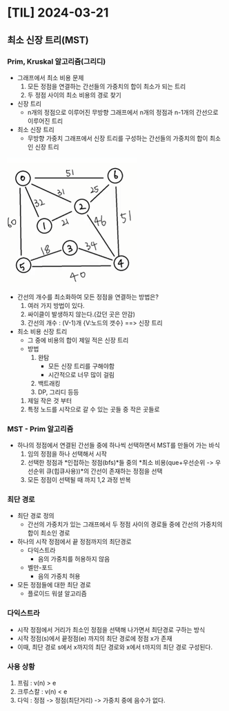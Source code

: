 # [TIL] 2024-03-21

## 최소 신장 트리(MST)
### Prim, Kruskal 알고리즘(그리디)
- 그래프에서 최소 비용 문제
    1. 모든 정점을 연결하는 간선들의 가중치의 합이 최소가 되는 트리
    2. 두 정점 사이의 최소 비용의 경로 찾기
- 신장 트리
    - n개의 정점으로 이루어진 무방향 그래프에서 n개의 정점과 n-1개의 간선으로 이루어진 트리
- 최소 신장 트리
    - 무방향 가중치 그래프에서 신장 트리를 구성하는 간선들의 가중치의 합이 최소인 신장 트리

![Alt text](image-73.png)
- 간선의 개수를 최소화하여 모든 정점을 연결하는 방법은?
    1. 여러 가지 방법이 있다.
    2. 싸이클이 발생하지 않는다.(갔던 곳은 안감)
    3. 간선의 개수 : (V-1)개 {V:노드의 갯수}
    ==> 신장 트리
- 최소 비용 신장 트리
    - 그 중에 비용의 합이 제일 적은 신장 트리
    - 방법
        1. 완탐
            - 모든 신장 트리를 구해야함
            - 시간적으로 너무 많이 걸림
        2. 백트래킹
        3. DP, 그리디 등등
    1. 제일 작은 것 부터
    2. 특정 노드를 시작으로 갈 수 있는 곳들 중 작은 곳들로

### MST - Prim 알고리즘
- 하나의 정점에서 연결된 간선들 중에 하나씩 선택하면서 MST를 만들어 가는 바식
    1. 임의 정점을 하나 선택해서 시작
    2. 선택한 정점과 *인접하는 정점(bfs)*들 중의 
    *최소 비용(que+우선순위 -> 우선순위 큐(힙큐사용))*의 간선이 존재하는 정점을 선택
    3. 모든 정점이 선택될 때 까지 1,2 과정 반복


### 최단 경로
- 최단 경로 정의
    - 간선의 가중치가 있는 그래프에서 두 정점 사이의 경로들 중에 간선의 가중치의 합이 최소인 경로
- 하나의 시작 정점에서 끝 정점까지의 최단경로
    - 다익스트라
        - 음의 가중치를 허용하지 않음
    - 벨만-포드
        - 음의 가중치 허용
- 모든 정점들에 대한 최단 경로
    - 플로이드 워셜 알고리즘

### 다익스트라
- 시작 정점에서 거리가 최소인 정점을 선택해 나가면서 최단경로 구하는 방식
- 시작 정점(s)에서 끝정점(e) 까지의 최단 경로에 정점 x가 존재
- 이때, 최단 경로 s에서 x까지의 최단 경로와 x에서 t까지의 최단 경로 구성된다.

### 사용 상황
1. 프림 : v(n) > e
2. 크루스칼 : v(n) < e
3. 다익 : 정점 -> 정점(최단거리) -> 가중치 중에 음수가 없다.